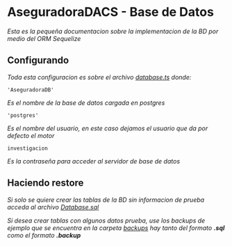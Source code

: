 # AseguradoraDACS - Base de Datos

_Esta es la pequeña documentacion sobre la implementacion de la BD por medio del ORM Sequelize_

## Configurando

_Toda esta configuracion es sobre el archivo [database.ts](https://gitlab.com/JuanKitu/aseguradoradacs/-/blob/master/Grupo%202/Fuentes/Servidor/src/database/database.ts)_
_donde:_
```
'AseguradoraDB'
```
_Es el nombre de la base de datos cargada en postgres_

```
'postgres'
```
_Es el nombre del usuario, en este caso dejamos el usuario que da por defecto el motor_

```
investigacion
```
_Es la contraseña para acceder al servidor de base de datos_

## Haciendo restore
_Si solo se quiere crear las tablas de la BD sin informacion de prueba acceda al archivo [Database.sql](https://gitlab.com/JuanKitu/aseguradoradacs/-/blob/master/Grupo%202/Fuentes/Servidor/base%20de%20datos/Database.sql)_

_Si desea crear tablas con algunos datos prueba, use los backups de ejemplo que se encuentra en la carpeta [backups](https://gitlab.com/JuanKitu/aseguradoradacs/-/tree/Entrega-20201030/Grupo%202/Fuentes/Servidor/src/database/backups) hay tanto del formato **.sql** como el formato **.backup**_


